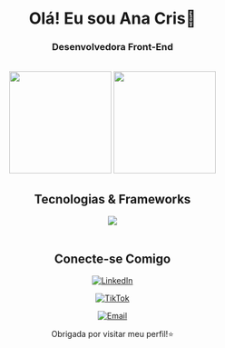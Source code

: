 
<div align="center">
    <h1> Olá! Eu sou Ana Cris👾</h1>
</div>
<h3 align="center">Desenvolvedora Front-End</h3>
<br>

<div align="center">
  <img height="180em" src="https://github-readme-stats.vercel.app/api/top-langs/?username=anacris-muniz&layout=compact&theme=dark"/>
  <img height="180em" src="https://github-readme-stats.vercel.app/api?username=anacris-muniz&show_icons=true&theme=dark&rank_icon=none"/>
</div>


<h2 align="center">Tecnologias & Frameworks </h2>

<div align="center">
    <a href="https://skillicons.dev">
        <img src="https://skillicons.dev/icons?i=html,css,js,react,nodejs,git,github,figma,c" />
    </a>
</div>

<br>


<h2 align="center"> Conecte-se Comigo </h2>


<p align="center" >
    <a href="https://www.linkedin.com/in/ana-cris-muniz/" target="_blank">
        <img src="https://img.shields.io/badge/linkedin-%230077B5.svg?style=for-the-badge&logo=linkedin&logoColor=white" alt="LinkedIn">
    </a>
    <p align="center" > <a href="https://www.tiktok.com/@debugana?t=ZM-903Eoa13WRA&r=1" target="_blank">
        <img src="https://img.shields.io/badge/TikTok-000000?style=for-the-badge&logo=tiktok&logoColor=white" alt="TikTok">
    </a></p>
    </p>
    <p align="center" > <a href="mailto:anaemuniz03@gmail.com">
        <img src="https://img.shields.io/badge/Gmail-D14836?style=for-the-badge&logo=gmail&logoColor=white" alt="Email">
    </a></p>
</p>

<div align="center">
    <p>Obrigada por visitar meu perfil!⭐ </p>
</div>
